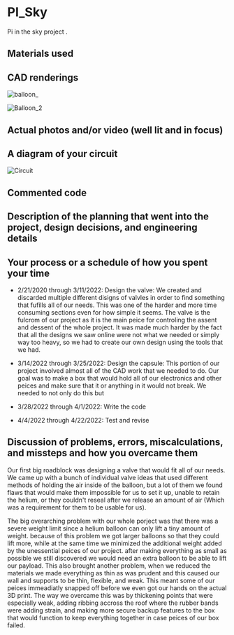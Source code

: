 # PI_Sky
Pi in the sky project
.

## Materials used

## CAD renderings

![balloon_](https://user-images.githubusercontent.com/56924009/170523966-5f947796-b087-4268-bb39-d09f454969da.PNG)





![Balloon_2](https://user-images.githubusercontent.com/56924009/170523982-3d9e8043-6101-4f8d-a412-942f798ea53d.PNG)


## Actual photos and/or video (well lit and in focus)

## A diagram of your circuit

![Circuit](https://user-images.githubusercontent.com/60944294/170525997-beada2d2-2537-4bdd-9b0a-c7a35084f0e8.PNG)

## Commented code

## Description of the planning that went into the project, design decisions, and engineering details

## Your process or a schedule of how you spent your time


* 2/21/2020 through 3/11/2022: Design the valve: We created and discarded multiple different disigns of valvles in order to find something that fufills all of our needs. This was one of the harder and more time consuming sections even for how simple it seems. The valve is the fulcrom of our project as it is the main peice for controling the assent and dessent of the whole project. It was made much harder by the fact that all the designs we saw online were not what we needed or simply way too heavy, so we had to create our own design using the tools that we had.  

* 3/14/2022 through 3/25/2022: Design the capsule: This portion of our project involved almost all of the CAD work that we needed to do. Our goal was to make a box that would hold all of our electronics and other peices and make sure that it or anything in it would not break. We needed to not only do this but 
* 3/28/2022 through 4/1/2022: Write the code
* 4/4/2022 through 4/22/2022: Test and revise

## Discussion of problems, errors, miscalculations, and missteps and how you overcame them

Our first big roadblock was designing a valve that would fit all of our needs.  We came up with a bunch of individual valve ideas that used different methods of holding the air inside of the balloon, but a lot of them we found flaws that would make them impossible for us to set it up, unable to retain the helium, or they couldn't reseal after we release an amount of air (Which was a requirement for them to be usable for us). 

The big overarching problem with our whole porject was that there was a severe weight limit since a helium balloon can only lift a tiny amount of weight. because of this problem we got larger balloons so that they could lift more, while at the same time we minimized the additional weight added by the unessential peices of our project. after making everything as small as possible we still discovered we would need an extra balloon to be able to lift our payload. This also brought another problem, when we reduced the materials we made everything as thin as was prudent and this caused our wall and supports to be thin, flexible, and weak. This meant some of our peices immeadiatly snapped off before we even got our hands on the actual 3D print. The way we overcame this was by thickening points that were especially weak, adding ribbing accross the roof where the rubber bands were adding strain, and making more secure backup features to the box that would function to keep everything together in case peices of our box failed.
